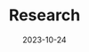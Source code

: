 ---
title: 'Research'
date: 2023-10-24
type: landing

design:
  spacing: '3rem'

sections:
  - block: markdown
    content:
      title: Publications
      # subtitle: My subtitle
      text: Wait and see.

  - block: markdown
    content:
      title: Working papers
      # subtitle: My subtitle
      text: Idem.
      
---